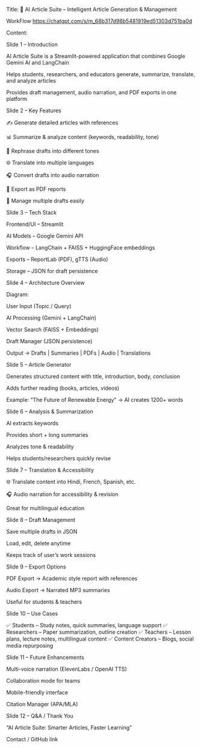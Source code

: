 Title:
📘 AI Article Suite – Intelligent Article Generation & Management

WorkFlow
https://chatgpt.com/s/m_68b317d98b5481919ed51303d751ba0d



Content:

Slide 1 – Introduction

AI Article Suite is a Streamlit-powered application that combines Google Gemini AI and LangChain

Helps students, researchers, and educators generate, summarize, translate, and analyze articles

Provides draft management, audio narration, and PDF exports in one platform

Slide 2 – Key Features

✍️ Generate detailed articles with references

📊 Summarize & analyze content (keywords, readability, tone)

🎨 Rephrase drafts into different tones

🌐 Translate into multiple languages

🎧 Convert drafts into audio narration

📑 Export as PDF reports

📂 Manage multiple drafts easily

Slide 3 – Tech Stack

Frontend/UI – Streamlit

AI Models – Google Gemini API

Workflow – LangChain + FAISS + HuggingFace embeddings

Exports – ReportLab (PDF), gTTS (Audio)

Storage – JSON for draft persistence

Slide 4 – Architecture Overview

Diagram:

User Input (Topic / Query)

AI Processing (Gemini + LangChain)

Vector Search (FAISS + Embeddings)

Draft Manager (JSON persistence)

Output → Drafts | Summaries | PDFs | Audio | Translations

Slide 5 – Article Generator

Generates structured content with title, introduction, body, conclusion

Adds further reading (books, articles, videos)

Example: “The Future of Renewable Energy” → AI creates 1200+ words

Slide 6 – Analysis & Summarization

AI extracts keywords

Provides short + long summaries

Analyzes tone & readability

Helps students/researchers quickly revise

Slide 7 – Translation & Accessibility

🌐 Translate content into Hindi, French, Spanish, etc.

🎧 Audio narration for accessibility & revision

Great for multilingual education

Slide 8 – Draft Management

Save multiple drafts in JSON

Load, edit, delete anytime

Keeps track of user’s work sessions

Slide 9 – Export Options

PDF Export → Academic style report with references

Audio Export → Narrated MP3 summaries

Useful for students & teachers

Slide 10 – Use Cases

✅ Students – Study notes, quick summaries, language support
✅ Researchers – Paper summarization, outline creation
✅ Teachers – Lesson plans, lecture notes, multilingual content
✅ Content Creators – Blogs, social media repurposing

Slide 11 – Future Enhancements

Multi-voice narration (ElevenLabs / OpenAI TTS)

Collaboration mode for teams

Mobile-friendly interface

Citation Manager (APA/MLA)

Slide 12 – Q&A / Thank You

“AI Article Suite: Smarter Articles, Faster Learning”

Contact / GitHub link

